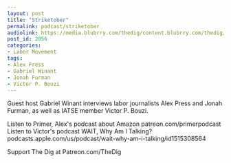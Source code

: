```yaml
---
layout: post
title: "Striketober"
permalink: podcast/striketober
audiolink: https://media.blubrry.com/thedig/content.blubrry.com/thedig/The_Dig-EP_330-Striketober.mp3
post_id: 2056
categories: 
- Labor Movement
tags: 
- Alex Press
- Gabriel Winant
- Jonah Furman
- Victor P. Bouzi
---
```


Guest host Gabriel Winant interviews labor journalists Alex Press and Jonah Furman, as well as IATSE member Victor P. Bouzi. 

Listen to Primer, Alex's podcast about Amazon patreon.com/primerpodcast
Listen to Victor's podcast WAIT, Why Am I Talking? podcasts.apple.com/us/podcast/wait-why-am-i-talking/id1515308564

Support The Dig at Patreon.com/TheDig